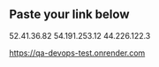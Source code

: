 ## Paste your link below

52.41.36.82
54.191.253.12
44.226.122.3


https://qa-devops-test.onrender.com
